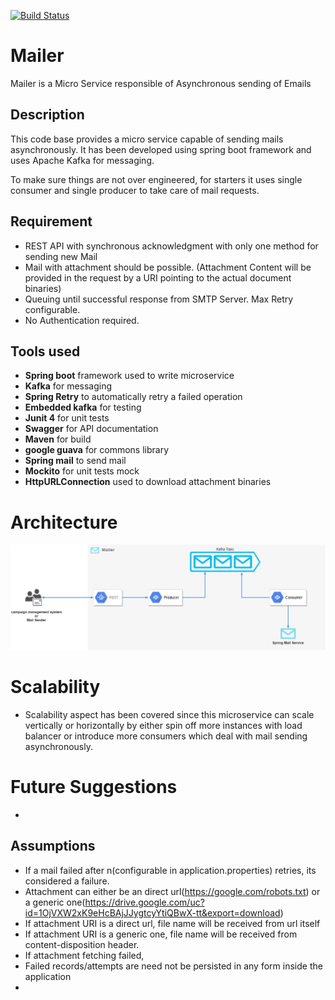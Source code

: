 [![Build Status](https://travis-ci.org/vin0010/Mailer.svg?branch=master)](https://travis-ci.org/vin0010/Mailer)

# Mailer
Mailer is a Micro Service responsible of Asynchronous sending of Emails

## Description
This code base provides a micro service capable of sending mails asynchronously. It has been developed using spring boot framework and uses Apache Kafka for messaging.

To make sure things are not over engineered, for starters it uses single consumer and single producer to take care of mail requests.  


## Requirement
- REST API with synchronous acknowledgment with only one method for sending new Mail
- Mail with attachment should be possible. (Attachment Content will be provided in the request by a URI pointing to the actual document binaries)
- Queuing until successful response from SMTP Server. Max Retry configurable.
- No Authentication required.

## Tools used
- **Spring boot** framework used to write microservice
- **Kafka** for messaging
- **Spring Retry** to automatically retry a failed operation  
- **Embedded kafka** for testing
- **Junit 4** for unit tests
- **Swagger** for API documentation
- **Maven** for build
- **google guava** for commons library
- **Spring mail** to send mail
- **Mockito** for unit tests mock
- **HttpURLConnection** used to download attachment binaries

# Architecture
![Architecture](Architecture.jpg)

# Scalability
- Scalability aspect has been covered since this microservice can scale vertically or horizontally by either spin off more instances with load balancer or introduce more consumers which deal with mail sending asynchronously.

# Future Suggestions
-


## Assumptions
- If a mail failed after n(configurable in application.properties) retries, its considered a failure.
- Attachment can either be an direct url(https://google.com/robots.txt) or a generic one(https://drive.google.com/uc?id=1OjVXW2xK9eHcBAjJJygtcyYtiQBwX-tt&export=download)
- If attachment URI is a direct url, file name will be received from url itself
- If attachment URI is a generic one, file name will be received from content-disposition header.
- If attachment fetching failed,  
- Failed records/attempts are need not be persisted in any form inside the application
-
